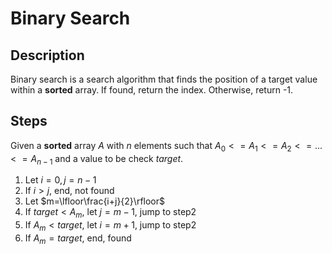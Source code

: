 # Binary Search

## Description

Binary search is a search algorithm that finds the position of a target value within a **sorted** array.
If found, return the index. Otherwise, return -1.

## Steps

Given a **sorted** array $A$ with $n$ elements such that       $A_0<=A_1<=A_2<=...<=A_{n-1}$ and a value to be check $target$.

1. Let $i=0, j=n-1$
2. If $i>j$, end, not found
3. Let $m=\lfloor\frac{i+j}{2}\rfloor$
4. If $target<A_m$, let $j=m-1$, jump to step2
5. If $A_m<target$, let $i=m+1$, jump to step2
6. If $A_m=target$, end, found

